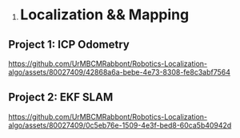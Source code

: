 1. # Localization && Mapping
## Project 1: ICP Odometry
https://github.com/UrMBCMRabbont/Robotics-Localization-algo/assets/80027409/42868a6a-bebe-4e73-8308-fe8c3abf7564
## Project 2: EKF SLAM
https://github.com/UrMBCMRabbont/Robotics-Localization-algo/assets/80027409/0c5eb76e-1509-4e3f-bed8-60ca5b40942d

